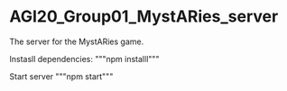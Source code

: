 # AGI20_Group01_MystARies_server

The server for the MystARies game.

Instasll dependencies:
"""npm installl"""

Start server
"""npm start"""